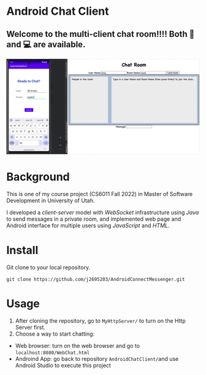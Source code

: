 # Android Chat Client
## Welcome to the multi-client chat room!!!! Both 📱 and 💻 are available.

![This is an image](https://github.com/j2695203/Projects/blob/7fed0fe5943863654345aace65fa07a396e71759/AndroidChatClient/androidChat.gif)

# Background
This is one of my course project (CS6011 Fall 2022) in Master of Software Development in University of Utah.

I developed a *client-server* model with *WebSocket* infrastructure using *Java* to send messages in a private room, and implemented web page and Android interface for multiple users using *JavaScript* and *HTML*.


# Install
Git clone to your local repository. 
```
git clone https://github.com/j2695203/AndroidConnectMessenger.git
```

# Usage
1. After cloning the repository, go to `MyHttpServer/` to turn on the Http Server first.
2. Choose a way to start chatting:
  * Web browser: turn on the web browser and go to ```localhost:8080/WebChat.html```
  * Androind App: go back to repository `AndroidChatClient/`and use Android Studio to execute this project


